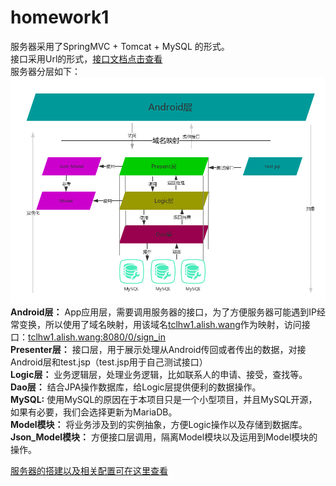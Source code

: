 # homework1


服务器采用了SpringMVC + Tomcat + MySQL 的形式。  
接口采用Url的形式，[接口文档点击查看]()  
服务器分层如下：  
![代码分层](/otherFiles/server-1.png)  
__Android层：__ App应用层，需要调用服务器的接口，为了方便服务器可能遇到IP经常变换，所以使用了域名映射，用该域名[tclhw1.alish.wang](tclhw1.alish.wang)作为映射，访问接口：[tclhw1.alish.wang:8080/0/sign_in](tclhw1.alish.wang:8080/0/sign_in)  
__Presenter层：__ 接口层，用于展示处理从Android传回或者传出的数据，对接Android层和test.jsp（test.jsp用于自己测试接口）  
__Logic层：__ 业务逻辑层，处理业务逻辑，比如联系人的申请、接受，查找等。  
__Dao层：__ 结合JPA操作数据库，给Logic层提供便利的数据操作。  
__MySQL:__ 使用MySQL的原因在于本项目只是一个小型项目，并且MySQL开源，如果有必要，我们会选择更新为MariaDB。  
__Model模块：__ 将业务涉及到的实例抽象，方便Logic操作以及存储到数据库。  
__Json\_Model模块：__ 方便接口层调用，隔离Model模块以及运用到Model模块的操作。  

[服务器的搭建以及相关配置可在这里查看]()
